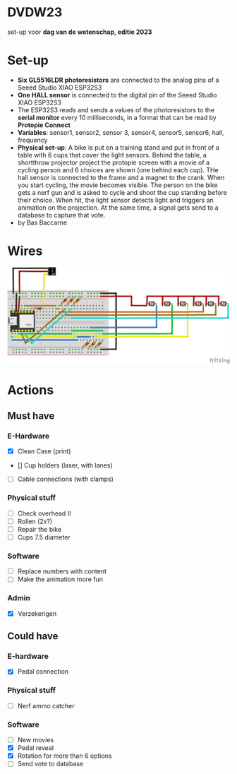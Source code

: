 # DVDW23
set-up voor **dag van de wetenschap, editie 2023**

# Set-up
* **Six GL5516LDR photoresistors** are connected to the analog pins of a Seeed Studio XIAO ESP32S3
* **One HALL sensor** is connected to the digital pin of the Seeed Studio XIAO ESP32S3
* The ESP32S3 reads and sends a values of the photoresistors to the **serial monitor** every 10 milliseconds, in a format that can be read by **Protopie Connect**
* **Variables**: sensor1, sensor2, sensor 3, sensor4, sensor5, sensor6, hall, frequency
* **Physical set-up**: A bike is put on a training stand and put in front of a table with 6 cups that cover the light sensors. Behind the table, a shortthrow projector project the protopie screen with a movie of a cycling person and 6 choices are shown (one behind each cup). THe hall sensor is connected to the frame and a magnet to the crank. When you start cycling, the movie becomes visible. The person on the bike gets a nerf gun and is asked to cycle and shoot the cup standing before their choice. When hit, the light sensor detects light and triggers an animation on the projection. At the same time, a signal gets send to a database to capture that vote.
* by Bas Baccarne

# Wires
![Wires](DVDW.png)

# Actions
## Must have
### E-Hardware
- [x] Clean Case (print)
- [] Cup holders (laser, with lanes)
- [ ] Cable connections (with clamps)
### Physical stuff
- [ ] Check overhead II
- [ ] Rollen (2x?)
- [ ] Repair the bike
- [ ] Cups 7.5 diameter
### Software
- [ ] Replace numbers with content
- [ ] Make the animation more fun
### Admin
- [x] Verzekerigen
## Could have
### E-hardware
- [x] Pedal connection
### Physical stuff
- [ ] Nerf ammo catcher
### Software
- [ ] New movies
- [x] Pedal reveal
- [x] Rotation for more than 6 options
- [ ] Send vote to database
